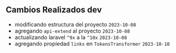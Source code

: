 ## Cambios Realizados dev
- modificando estructura del proyecto `2023-10-08`
- agregando `api-extend` al proyecto `2023-10-08`
- actualizando laravel `^9x` a la `^10x` `2023-10-08`
- agregando propiedad `links` en `TokensTransformer`  `2023-10-10`